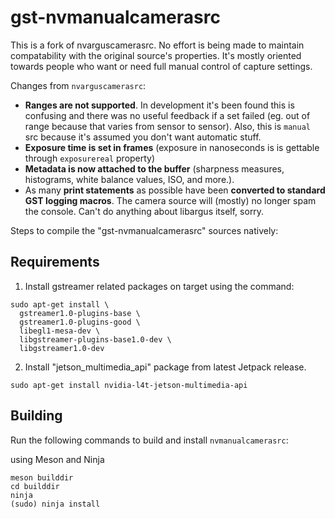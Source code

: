 # gst-nvmanualcamerasrc

This is a fork of nvarguscamerasrc. No effort is being made to maintain
compatability with the original source's properties. It's mostly oriented
towards people who want or need full manual control of capture settings.

Changes from `nvarguscamerasrc`:
* **Ranges are not supported**. In development it's been found this is confusing and there was no useful feedback if a set failed (eg. out of range because that varies from sensor to sensor). Also, this is `manual` src because it's assumed you don't want automatic stuff.
* **Exposure time is set in frames** (exposure in nanoseconds is is gettable through `exposurereal` property)
* **Metadata is now attached to the buffer** (sharpness measures, histograms, white balance values, ISO, and more.).
* As many **print statements** as possible have been **converted to standard GST logging macros**. The camera source will (mostly) no longer spam the console. Can't do anything about libargus itself, sorry.

Steps to compile the "gst-nvmanualcamerasrc" sources natively:

## Requirements

1) Install gstreamer related packages on target using the command:
```
sudo apt-get install \
  gstreamer1.0-plugins-base \
  gstreamer1.0-plugins-good \
  libegl1-mesa-dev \
  libgstreamer-plugins-base1.0-dev \
  libgstreamer1.0-dev
```

2) Install "jetson_multimedia_api" package from latest Jetpack release.
```
sudo apt-get install nvidia-l4t-jetson-multimedia-api
```

## Building

Run the following commands to build and install `nvmanualcamerasrc`:

using Meson and Ninja

```
meson builddir
cd builddir
ninja
(sudo) ninja install
```
